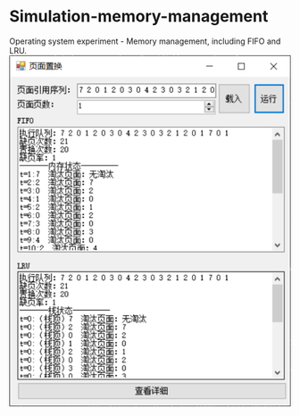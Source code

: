 # Simulation-memory-management
Operating system experiment - Memory management, including FIFO and LRU.
![image](https://raw.githubusercontent.com/AFlyingSheep/Simulation-memory-management/master/readme.png)
